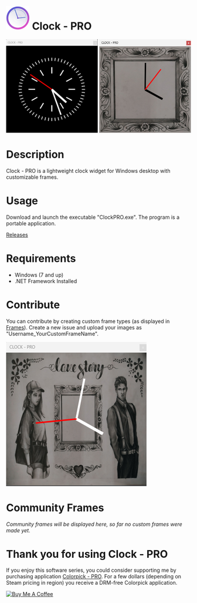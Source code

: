 # <img src="https://raw.githubusercontent.com/jetspiking/ClockPRO/main/Press/Icon.png" width="64" height="64"> Clock - PRO
<img src="https://raw.githubusercontent.com/jetspiking/ClockPRO/main/Screenshots/Screenshot2.png" Width="250">  <img src="https://raw.githubusercontent.com/jetspiking/ClockPRO/main/Screenshots/Screenshot1.png" Width="250">

# Description
Clock - PRO is a lightweight clock widget for Windows desktop with customizable frames.

# Usage
Download and launch the executable "ClockPRO.exe". The program is a portable application.

[Releases](https://github.com/jetspiking/ClockPRO/releases)

# Requirements
- Windows (7 and up)
- .NET Framework Installed

# Contribute
You can contribute by creating custom frame types (as displayed in [Frames](https://github.com/jetspiking/ClockPRO/Frames)). Create a new issue and upload your images as "Username_YourCustomFrameName".

<img src="https://raw.githubusercontent.com/jetspiking/ClockPRO/main/Screenshots/Screenshot0.png">

# Community Frames
_Community frames will be displayed here, so far no custom frames were made yet._


# Thank you for using Clock - PRO
If you enjoy this software series, you could consider supporting me by purchasing application [Colorpick - PRO](https://store.steampowered.com/app/1388790/Colorpick__PRO). For a few dollars (depending on Steam pricing in region) you receive a DRM-free Colorpick application.

<a href="https://www.buymeacoffee.com/DustinHendriks" target="_blank"><img src="https://cdn.buymeacoffee.com/buttons/default-orange.png" alt="Buy Me A Coffee" height="41" width="174"></a>
